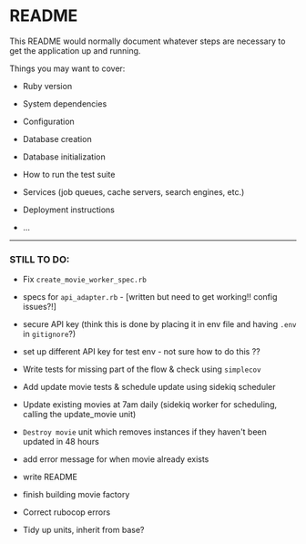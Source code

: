 # README

This README would normally document whatever steps are necessary to get the
application up and running.

Things you may want to cover:

* Ruby version

* System dependencies

* Configuration

* Database creation

* Database initialization

* How to run the test suite

* Services (job queues, cache servers, search engines, etc.)

* Deployment instructions

* ...

--------

### STILL TO DO:
- Fix `create_movie_worker_spec.rb`
- specs for `api_adapter.rb` - [written but need to get working!! config issues?!]
- secure API key (think this is done by placing it in env file and having `.env` in `gitignore`?)
- set up different API key for test env - not sure how to do this ?? 
- Write tests for missing part of the flow & check using `simplecov`
  
- Add update movie tests & schedule update using sidekiq scheduler
- Update existing movies at 7am daily (sidekiq worker for scheduling, calling the update_movie unit)
  
- `Destroy movie` unit which removes instances if they haven't been updated in 48 hours
- add error message for when movie already exists
- write README
- finish building movie factory
- Correct rubocop errors
- Tidy up units, inherit from base?
